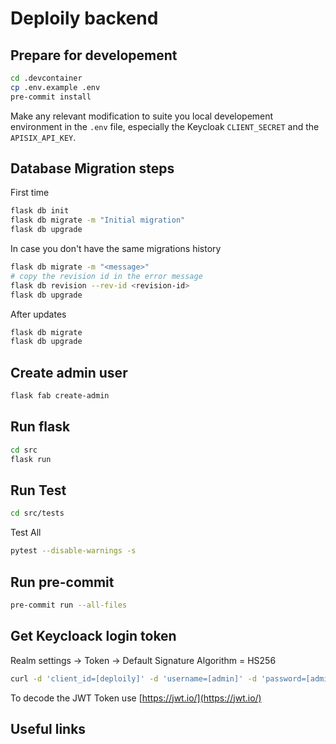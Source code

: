 # Deploily backend 



## Prepare for developement

```bash
cd .devcontainer
cp .env.example .env
pre-commit install
```

Make any relevant modification to suite you local developement environment in the `.env` file, especially the Keycloak `CLIENT_SECRET` and the `APISIX_API_KEY`.

## Database Migration steps 

First time
```bash
flask db init
flask db migrate -m "Initial migration"
flask db upgrade
```

In case you don't have the same migrations history
```bash
flask db migrate -m "<message>"
# copy the revision id in the error message
flask db revision --rev-id <revision-id>
flask db upgrade
```

After updates 
```bash
flask db migrate
flask db upgrade
```
## Create admin user

```bash
flask fab create-admin
```
## Run  flask

```bash
cd src
flask run 
```

## Run Test
```bash
cd src/tests  
```

Test All
```bash
pytest --disable-warnings -s
```

## Run pre-commit

```bash
pre-commit run --all-files
```

## Get Keycloack login token 

Realm settings -> Token -> Default Signature Algorithm = HS256

```bash
curl -d 'client_id=[deploily]' -d 'username=[admin]' -d 'password=[admin]' -d 'grant_type=[password]' -d 'scope=email profile roles' -d 'client_secret=[............]' 'https://auth.deploily.cloud/realms/myrealm/protocol/openid-connect/token'
```

To decode the JWT Token use [https://jwt.io/](https://jwt.io/)

## Useful links
